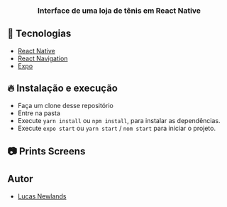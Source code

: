 <h3 align="center">
  Interface de uma loja de tênis em React Native
</h3>

## 🚀 Tecnologias 

- [React Native](https://facebook.github.io/react-native)
- [React Navigation](https://reactnavigation.org)
- [Expo](https://expo.io)

## 🔥 Instalação e execução

- Faça um clone desse repositório
- Entre na pasta
- Execute `yarn install` ou `npm install`, para instalar as dependências.
- Execute `expo start` ou `yarn start` / `nom start` para iniciar o projeto.

## 📷 Prints Screens 

## Autor
- [Lucas Newlands](https://github.com/newlandslucas)
